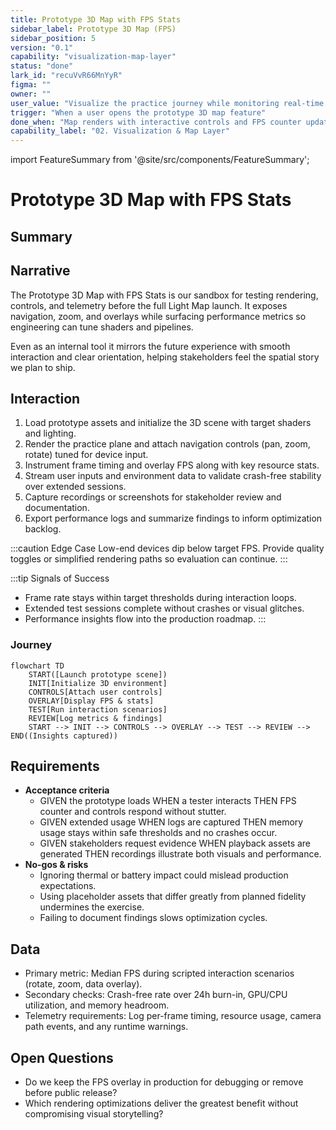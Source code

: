 ```yaml
---
title: Prototype 3D Map with FPS Stats
sidebar_label: Prototype 3D Map (FPS)
sidebar_position: 5
version: "0.1"
capability: "visualization-map-layer"
status: "done"
lark_id: "recuVvR66MnYyR"
figma: ""
owner: ""
user_value: "Visualize the practice journey while monitoring real-time performance"
trigger: "When a user opens the prototype 3D map feature"
done_when: "Map renders with interactive controls and FPS counter updates continuously"
capability_label: "02. Visualization & Map Layer"
---
```


import FeatureSummary from '@site/src/components/FeatureSummary';

# Prototype 3D Map with FPS Stats

## Summary

<FeatureSummary />

## Narrative
The Prototype 3D Map with FPS Stats is our sandbox for testing rendering, controls, and telemetry before the full Light Map launch. It exposes navigation, zoom, and overlays while surfacing performance metrics so engineering can tune shaders and pipelines.

Even as an internal tool it mirrors the future experience with smooth interaction and clear orientation, helping stakeholders feel the spatial story we plan to ship.

## Interaction
1. Load prototype assets and initialize the 3D scene with target shaders and lighting.
2. Render the practice plane and attach navigation controls (pan, zoom, rotate) tuned for device input.
3. Instrument frame timing and overlay FPS along with key resource stats.
4. Stream user inputs and environment data to validate crash-free stability over extended sessions.
5. Capture recordings or screenshots for stakeholder review and documentation.
6. Export performance logs and summarize findings to inform optimization backlog.

:::caution Edge Case
Low-end devices dip below target FPS. Provide quality toggles or simplified rendering paths so evaluation can continue.
:::

:::tip Signals of Success
- Frame rate stays within target thresholds during interaction loops.
- Extended test sessions complete without crashes or visual glitches.
- Performance insights flow into the production roadmap.
:::

### Journey

```mermaid
flowchart TD
    START([Launch prototype scene])
    INIT[Initialize 3D environment]
    CONTROLS[Attach user controls]
    OVERLAY[Display FPS & stats]
    TEST[Run interaction scenarios]
    REVIEW[Log metrics & findings]
    START --> INIT --> CONTROLS --> OVERLAY --> TEST --> REVIEW --> END((Insights captured))
```

## Requirements
- **Acceptance criteria**
  - GIVEN the prototype loads WHEN a tester interacts THEN FPS counter and controls respond without stutter.
  - GIVEN extended usage WHEN logs are captured THEN memory usage stays within safe thresholds and no crashes occur.
  - GIVEN stakeholders request evidence WHEN playback assets are generated THEN recordings illustrate both visuals and performance.
- **No-gos & risks**
  - Ignoring thermal or battery impact could mislead production expectations.
  - Using placeholder assets that differ greatly from planned fidelity undermines the exercise.
  - Failing to document findings slows optimization cycles.

## Data
- Primary metric: Median FPS during scripted interaction scenarios (rotate, zoom, data overlay).
- Secondary checks: Crash-free rate over 24h burn-in, GPU/CPU utilization, and memory headroom.
- Telemetry requirements: Log per-frame timing, resource usage, camera path events, and any runtime warnings.

## Open Questions
- Do we keep the FPS overlay in production for debugging or remove before public release?
- Which rendering optimizations deliver the greatest benefit without compromising visual storytelling?
